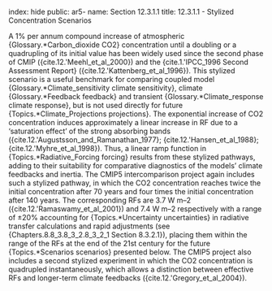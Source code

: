 index: hide
public: ar5-
name: Section 12.3.1.1
title: 12.3.1.1 - Stylized Concentration Scenarios

A 1% per annum compound increase of atmospheric {Glossary.*Carbon_dioxide CO2} concentration until a doubling or a quadrupling of its initial value has been widely used since the second phase of CMIP ({cite.12.'Meehl_et_al_2000}) and the {cite.1.'IPCC_1996 Second Assessment Report} ({cite.12.'Kattenberg_et_al_1996}). This stylized scenario is a useful benchmark for comparing coupled model {Glossary.*Climate_sensitivity climate sensitivity}, climate {Glossary.*Feedback feedback} and transient {Glossary.*Climate_response climate response}, but is not used directly for future {Topics.*Climate_Projections projections}. The exponential increase of CO2 concentration induces approximately a linear increase in RF due to a ‘saturation effect’ of the strong absorbing bands ({cite.12.'Augustsson_and_Ramanathan_1977}; {cite.12.'Hansen_et_al_1988}; {cite.12.'Myhre_et_al_1998}). Thus, a linear ramp function in {Topics.*Radiative_Forcing forcing} results from these stylized pathways, adding to their suitability for comparative diagnostics of the models’ climate feedbacks and inertia. The CMIP5 intercomparison project again includes such a stylized pathway, in which the CO2 concentration reaches twice the initial concentration after 70 years and four times the initial concentration after 140 years. The corresponding RFs are 3.7 W m–2 ({cite.12.'Ramaswamy_et_al_2001}) and 7.4 W m–2 respectively with a range of ±20% accounting for {Topics.*Uncertainty uncertainties} in radiative transfer calculations and rapid adjustments (see {Chapters.8.8_3.8_3_2.8_3_2_1 Section 8.3.2.1}), placing them within the range of the RFs at the end of the 21st century for the future {Topics.*Scenarios scenarios} presented below. The CMIP5 project also includes a second stylized experiment in which the CO2 concentration is quadrupled instantaneously, which allows a distinction between effective RFs and longer-term climate feedbacks ({cite.12.'Gregory_et_al_2004}).
